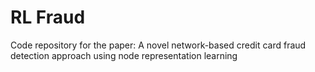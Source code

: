 # RL Fraud
Code repository for the paper: A novel network-based credit card fraud detection approach using node representation learning
